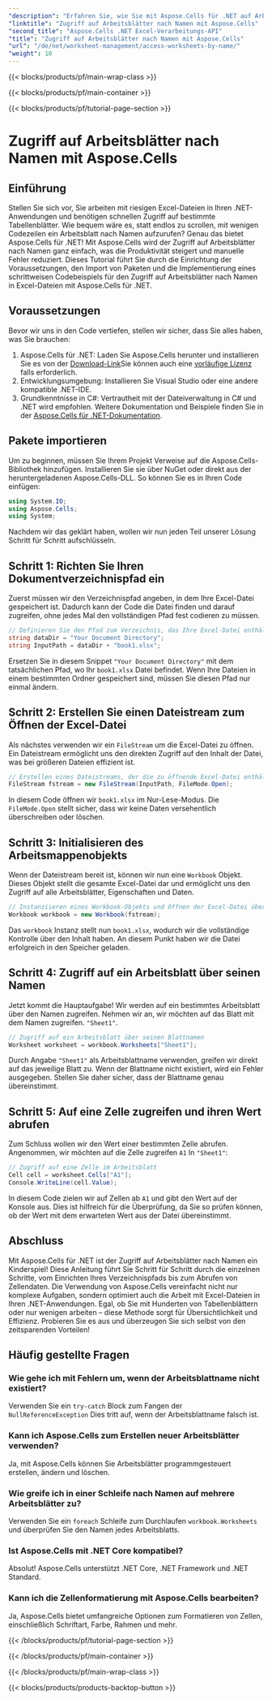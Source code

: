 ```yaml
---
"description": "Erfahren Sie, wie Sie mit Aspose.Cells für .NET auf Arbeitsblätter nach Namen zugreifen. Folgen Sie unserer Schritt-für-Schritt-Anleitung, um Arbeitsblattdaten effizient abzurufen und anzuzeigen."
"linktitle": "Zugriff auf Arbeitsblätter nach Namen mit Aspose.Cells"
"second_title": "Aspose.Cells .NET Excel-Verarbeitungs-API"
"title": "Zugriff auf Arbeitsblätter nach Namen mit Aspose.Cells"
"url": "/de/net/worksheet-management/access-worksheets-by-name/"
"weight": 10
---
```


{{< blocks/products/pf/main-wrap-class >}}

{{< blocks/products/pf/main-container >}}

{{< blocks/products/pf/tutorial-page-section >}}

# Zugriff auf Arbeitsblätter nach Namen mit Aspose.Cells

## Einführung
Stellen Sie sich vor, Sie arbeiten mit riesigen Excel-Dateien in Ihren .NET-Anwendungen und benötigen schnellen Zugriff auf bestimmte Tabellenblätter. Wie bequem wäre es, statt endlos zu scrollen, mit wenigen Codezeilen ein Arbeitsblatt nach Namen aufzurufen? Genau das bietet Aspose.Cells für .NET! Mit Aspose.Cells wird der Zugriff auf Arbeitsblätter nach Namen ganz einfach, was die Produktivität steigert und manuelle Fehler reduziert. Dieses Tutorial führt Sie durch die Einrichtung der Voraussetzungen, den Import von Paketen und die Implementierung eines schrittweisen Codebeispiels für den Zugriff auf Arbeitsblätter nach Namen in Excel-Dateien mit Aspose.Cells für .NET.
## Voraussetzungen
Bevor wir uns in den Code vertiefen, stellen wir sicher, dass Sie alles haben, was Sie brauchen:
1. Aspose.Cells für .NET: Laden Sie Aspose.Cells herunter und installieren Sie es von der [Download-Link](https://releases.aspose.com/cells/net/)Sie können auch eine [vorläufige Lizenz](https://purchase.aspose.com/temporary-license/) falls erforderlich.
2. Entwicklungsumgebung: Installieren Sie Visual Studio oder eine andere kompatible .NET-IDE.
3. Grundkenntnisse in C#: Vertrautheit mit der Dateiverwaltung in C# und .NET wird empfohlen.
Weitere Dokumentation und Beispiele finden Sie in der [Aspose.Cells für .NET-Dokumentation](https://reference.aspose.com/cells/net/).
## Pakete importieren
Um zu beginnen, müssen Sie Ihrem Projekt Verweise auf die Aspose.Cells-Bibliothek hinzufügen. Installieren Sie sie über NuGet oder direkt aus der heruntergeladenen Aspose.Cells-DLL.
So können Sie es in Ihren Code einfügen:
```csharp
using System.IO;
using Aspose.Cells;
using System;
```
Nachdem wir das geklärt haben, wollen wir nun jeden Teil unserer Lösung Schritt für Schritt aufschlüsseln.
## Schritt 1: Richten Sie Ihren Dokumentverzeichnispfad ein
Zuerst müssen wir den Verzeichnispfad angeben, in dem Ihre Excel-Datei gespeichert ist. Dadurch kann der Code die Datei finden und darauf zugreifen, ohne jedes Mal den vollständigen Pfad fest codieren zu müssen.
```csharp
// Definieren Sie den Pfad zum Verzeichnis, das Ihre Excel-Datei enthält.
string dataDir = "Your Document Directory";
string InputPath = dataDir + "book1.xlsx";
```
Ersetzen Sie in diesem Snippet `"Your Document Directory"` mit dem tatsächlichen Pfad, wo Ihr `book1.xlsx` Datei befindet. Wenn Ihre Dateien in einem bestimmten Ordner gespeichert sind, müssen Sie diesen Pfad nur einmal ändern.
## Schritt 2: Erstellen Sie einen Dateistream zum Öffnen der Excel-Datei
Als nächstes verwenden wir ein `FileStream` um die Excel-Datei zu öffnen. Ein Dateistream ermöglicht uns den direkten Zugriff auf den Inhalt der Datei, was bei größeren Dateien effizient ist.
```csharp
// Erstellen eines Dateistreams, der die zu öffnende Excel-Datei enthält
FileStream fstream = new FileStream(InputPath, FileMode.Open);
```
In diesem Code öffnen wir `book1.xlsx` im Nur-Lese-Modus. Die `FileMode.Open` stellt sicher, dass wir keine Daten versehentlich überschreiben oder löschen.
## Schritt 3: Initialisieren des Arbeitsmappenobjekts
Wenn der Dateistream bereit ist, können wir nun eine `Workbook` Objekt. Dieses Objekt stellt die gesamte Excel-Datei dar und ermöglicht uns den Zugriff auf alle Arbeitsblätter, Eigenschaften und Daten.
```csharp
// Instanziieren eines Workbook-Objekts und Öffnen der Excel-Datei über den Dateistream
Workbook workbook = new Workbook(fstream);
```
Das `workbook` Instanz stellt nun `book1.xlsx`, wodurch wir die vollständige Kontrolle über den Inhalt haben. An diesem Punkt haben wir die Datei erfolgreich in den Speicher geladen.
## Schritt 4: Zugriff auf ein Arbeitsblatt über seinen Namen
Jetzt kommt die Hauptaufgabe! Wir werden auf ein bestimmtes Arbeitsblatt über den Namen zugreifen. Nehmen wir an, wir möchten auf das Blatt mit dem Namen zugreifen. `"Sheet1"`. 
```csharp
// Zugriff auf ein Arbeitsblatt über seinen Blattnamen
Worksheet worksheet = workbook.Worksheets["Sheet1"];
```
Durch Angabe `"Sheet1"` als Arbeitsblattname verwenden, greifen wir direkt auf das jeweilige Blatt zu. Wenn der Blattname nicht existiert, wird ein Fehler ausgegeben. Stellen Sie daher sicher, dass der Blattname genau übereinstimmt.
## Schritt 5: Auf eine Zelle zugreifen und ihren Wert abrufen
Zum Schluss wollen wir den Wert einer bestimmten Zelle abrufen. Angenommen, wir möchten auf die Zelle zugreifen `A1` In `"Sheet1"`:
```csharp
// Zugriff auf eine Zelle im Arbeitsblatt
Cell cell = worksheet.Cells["A1"];
Console.WriteLine(cell.Value);
```
In diesem Code zielen wir auf Zellen ab `A1` und gibt den Wert auf der Konsole aus. Dies ist hilfreich für die Überprüfung, da Sie so prüfen können, ob der Wert mit dem erwarteten Wert aus der Datei übereinstimmt.
## Abschluss
Mit Aspose.Cells für .NET ist der Zugriff auf Arbeitsblätter nach Namen ein Kinderspiel! Diese Anleitung führt Sie Schritt für Schritt durch die einzelnen Schritte, vom Einrichten Ihres Verzeichnispfads bis zum Abrufen von Zellendaten. Die Verwendung von Aspose.Cells vereinfacht nicht nur komplexe Aufgaben, sondern optimiert auch die Arbeit mit Excel-Dateien in Ihren .NET-Anwendungen. Egal, ob Sie mit Hunderten von Tabellenblättern oder nur wenigen arbeiten – diese Methode sorgt für Übersichtlichkeit und Effizienz. Probieren Sie es aus und überzeugen Sie sich selbst von den zeitsparenden Vorteilen!
## Häufig gestellte Fragen
### Wie gehe ich mit Fehlern um, wenn der Arbeitsblattname nicht existiert?
Verwenden Sie ein `try-catch` Block zum Fangen der `NullReferenceException` Dies tritt auf, wenn der Arbeitsblattname falsch ist.
### Kann ich Aspose.Cells zum Erstellen neuer Arbeitsblätter verwenden?
Ja, mit Aspose.Cells können Sie Arbeitsblätter programmgesteuert erstellen, ändern und löschen.
### Wie greife ich in einer Schleife nach Namen auf mehrere Arbeitsblätter zu?
Verwenden Sie ein `foreach` Schleife zum Durchlaufen `workbook.Worksheets` und überprüfen Sie den Namen jedes Arbeitsblatts.
### Ist Aspose.Cells mit .NET Core kompatibel?
Absolut! Aspose.Cells unterstützt .NET Core, .NET Framework und .NET Standard.
### Kann ich die Zellenformatierung mit Aspose.Cells bearbeiten?
Ja, Aspose.Cells bietet umfangreiche Optionen zum Formatieren von Zellen, einschließlich Schriftart, Farbe, Rahmen und mehr.


{{< /blocks/products/pf/tutorial-page-section >}}

{{< /blocks/products/pf/main-container >}}

{{< /blocks/products/pf/main-wrap-class >}}

{{< blocks/products/products-backtop-button >}}